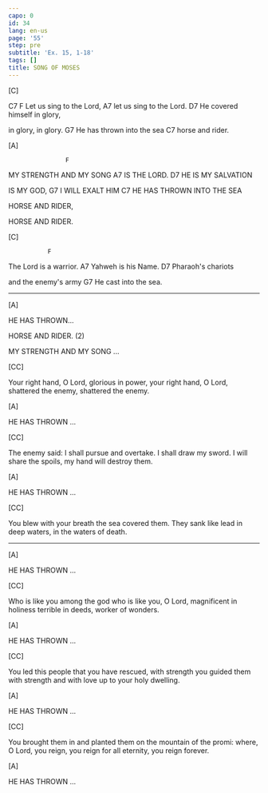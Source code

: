 ```yaml
---
capo: 0
id: 34
lang: en-us
page: '55'
step: pre
subtitle: 'Ex. 15, 1-18'
tags: []
title: SONG OF MOSES
---
```


[C]

C7                  F
Let us sing to the Lord,
                    A7
let us sing to the Lord.
                        D7
He covered himself in glory,

in glory, in glory.
                        G7
He has thrown into the sea
           C7
horse and rider.

[A]

                    F
MY STRENGTH AND MY SONG
        A7
IS THE LORD.
             D7
HE IS MY SALVATION

IS MY GOD,
         G7
I WILL EXALT HIM
                        C7
HE HAS THROWN INTO THE SEA

HORSE AND RIDER,

HORSE AND RIDER.

[C]

               F
The Lord is a warrior.
               A7
Yahweh is his Name.
            D7
Pharaoh's chariots

and the enemy's army
                  G7
He cast into the sea.

---

[A]

HE HAS THROWN...

HORSE AND RIDER. (2)

MY STRENGTH AND MY SONG ...

[CC]

Your right hand, O Lord,
glorious in power,
your right hand, O Lord,
shattered the enemy,
shattered the enemy.

[A]

HE HAS THROWN ...

[CC]

The enemy said:
I shall pursue and overtake.
I shall draw my sword.
I will share the spoils,
my hand will destroy them.

[A]

HE HAS THROWN ...

[CC]

You blew with your breath
the sea covered them.
They sank like lead
in deep waters,
in the waters of death.

---

[A]

HE HAS THROWN ...

[CC]

Who is like you among the god
who is like you, O Lord,
magnificent in holiness
terrible in deeds,
worker of wonders.

[A]

HE HAS THROWN ...

[CC]

You led this people
that you have rescued,
with strength you guided them
with strength and with love
up to your holy dwelling.

[A]

HE HAS THROWN ...

[CC]

You brought them in
and planted them
on the mountain of the promi:
where, O Lord, you reign,
you reign for all eternity,
you reign forever.

[A]

HE HAS THROWN ...

